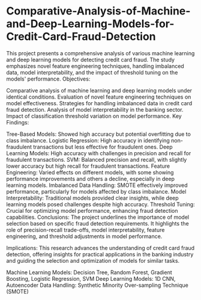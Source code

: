 # Comparative-Analysis-of-Machine-and-Deep-Learning-Models-for-Credit-Card-Fraud-Detection
This project presents a comprehensive analysis of various machine learning and deep learning models for detecting credit card fraud. The study emphasizes novel feature engineering techniques, handling imbalanced data, model interpretability, and the impact of threshold tuning on the models' performance.
Objectives:

Comparative analysis of machine learning and deep learning models under identical conditions.
Evaluation of novel feature engineering techniques on model effectiveness.
Strategies for handling imbalanced data in credit card fraud detection.
Analysis of model interpretability in the banking sector.
Impact of classification threshold variation on model performance.
Key Findings:

Tree-Based Models: Showed high accuracy but potential overfitting due to class imbalance.
Logistic Regression: High accuracy in identifying non-fraudulent transactions but less effective for fraudulent ones.
Deep Learning Models: High accuracy with challenges in precision and recall for fraudulent transactions.
SVM: Balanced precision and recall, with slightly lower accuracy but high recall for fraudulent transactions.
Feature Engineering: Varied effects on different models, with some showing performance improvements and others a decline, especially in deep learning models.
Imbalanced Data Handling: SMOTE effectively improved performance, particularly for models affected by class imbalance.
Model Interpretability: Traditional models provided clear insights, while deep learning models posed challenges despite high accuracy.
Threshold Tuning: Crucial for optimizing model performance, enhancing fraud detection capabilities.
Conclusions:
The project underlines the importance of model selection based on specific fraud detection requirements. It highlights the role of precision-recall trade-offs, model interpretability, feature engineering, and threshold adjustments in model performance.

Implications:
This research advances the understanding of credit card fraud detection, offering insights for practical applications in the banking industry and guiding the selection and optimization of models for similar tasks.


Machine Learning Models: Decision Tree, Random Forest, Gradient Boosting, Logistic Regression, SVM
Deep Learning Models: 1D CNN, Autoencoder
Data Handling: Synthetic Minority Over-sampling Technique (SMOTE)

